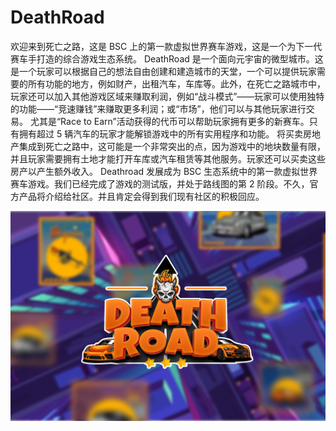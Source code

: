 # DeathRoad

欢迎来到死亡之路，这是 BSC 上的第一款虚拟世界赛车游戏，这是一个为下一代赛车手打造的综合游戏生态系统。
DeathRoad 是一个面向元宇宙的微型城市。这是一个玩家可以根据自己的想法自由创建和建造城市的天堂，一个可以提供玩家需要的所有功能的地方，例如财产，出租汽车，车库等。此外，在死亡之路城市中，玩家还可以加入其他游戏区域来赚取利润，例如“战斗模式”——玩家可以使用独特的功能——“竞速赚钱”来赚取更多利润；或“市场”，他们可以与其他玩家进行交易。
尤其是“Race to Earn”活动获得的代币可以帮助玩家拥有更多的新赛车。只有拥有超过 5 辆汽车的玩家才能解锁游戏中的所有实用程序和功能。
将买卖房地产集成到死亡之路中，这可能是一个非常突出的点，因为游戏中的地块数量有限，并且玩家需要拥有土地才能打开车库或汽车租赁等其他服务。玩家还可以买卖这些房产以产生额外收入。
Deathroad 发展成为 BSC 生态系统中的第一款虚拟世界赛车游戏。我们已经完成了游戏的测试版，并处于路线图的第 2 阶段。不久，官方产品将介绍给社区。并且肯定会得到我们现有社区的积极回应。

![deathroad-dapp-games-bsc-image1_3e8646be225113aaf93a3f7cdb4263ea](deathroad-dapp-games-bsc-image1_3e8646be225113aaf93a3f7cdb4263ea.png)
